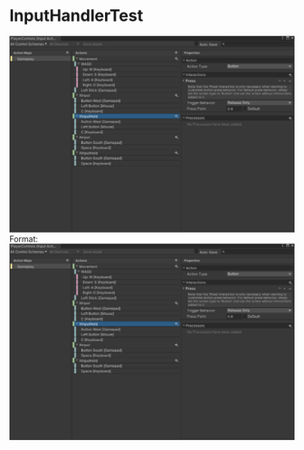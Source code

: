 # InputHandlerTest

![Hold Action](/Images/HoldAction.png)
Format: ![Alt Text](https://raw.githubusercontent.com/NivekNK/InputHandlerTest/main/Images/HoldAction.png)
